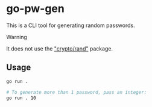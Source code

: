 # go-pw-gen

This is a CLI tool for generating random passwords.

> [!WARNING]
> It does not use the ["crypto/rand"](https://pkg.go.dev/crypto/rand) package.

## Usage

```sh
go run .

# To generate more than 1 password, pass an integer:
go run . 10
```
